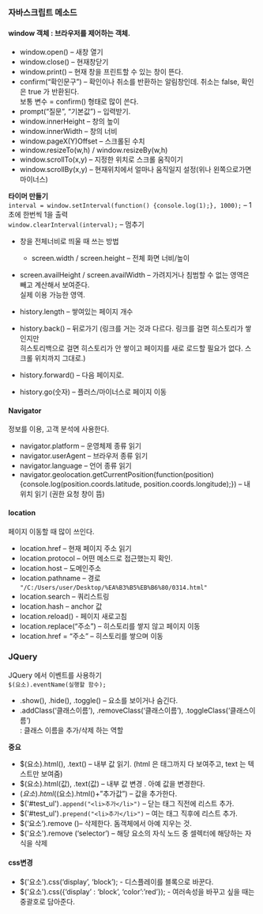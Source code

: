### 자바스크립트 메소드

#### window 객체 : 브라우저를 제어하는 객체.
- window.open() – 새창 열기  
- window.close() – 현재창닫기  
- window.print() – 현재 창을 프린트할 수 있는 창이 뜬다.  
- confirm(“확인문구”) – 확인이나 취소를 반환하는 알림창인데. 취소는 false, 확인은 true 가 반환된다.  
    보통 변수 = confirm() 형태로 많이 쓴다.  
- prompt(“질문”, “기본값”) – 입력받기.
- window.innerHeight – 창의 높이  
- window.innerWidth – 창의 너비  
- window.pageX(Y)Offset – 스크롤된 수치  
- window.resizeTo(w,h) / window.resizeBy(w,h)   
- window.scrollTo(x,y) – 지정한 위치로 스크롤 움직이기  
- window.scrollBy(x,y) – 현재위치에서 얼마나 움직일지 설정(위나 왼쪽으로가면 마이너스)  

**타이머 만들기**  
`interval = window.setInterval(function() {console.log(1);}, 1000);` – 1초에 한번씩 1을 출력  
`window.clearInterval(interval);` – 멈추기  

- 창을 전체너비로 띄울 때 쓰는 방법  
    - screen.width / screen.height – 전체 화면 너비/높이  
- screen.availHeight / screen.availWidth  – 가려지거나 침범할 수 없는 영역은 빼고 계산해서 보여준다.  
    실제 이용 가능한 영역.

- history.length – 쌓여있는 페이지 개수  
- history.back() – 뒤로가기 (링크를 거는 것과 다르다. 링크를 걸면 히스토리가 쌓인지만  
히스토리백으로 걸면 히스토리가 안 쌓이고 페이지를 새로 로드할 필요가 없다. 스크롤 위치까지 그대로.)  
- history.forward() – 다음 페이지로.  
- history.go(숫자) – 플러스/마이너스로 페이지 이동  

#### Navigator  
정보를 이용, 고객 분석에 사용한다.  
- navigator.platform – 운영체제 종류 읽기  
- navigator.userAgent – 브라우저 종류 읽기  
- navigator.language – 언어 종류 읽기  
- navigator.geolocation.getCurrentPosition(function(position){console.log(position.coords.latitude,   position.coords.longitude);}) – 내 위치 읽기 (권한 요청 창이 뜸)  

#### location  
페이지 이동할 때 많이 쓰인다.  
- location.href – 현재 페이지 주소 읽기  
- location.protocol – 어떤 메소드로 접근했는지 확인.  
- location.host – 도메인주소  
- location.pathname – 경로  
`"/C:/Users/user/Desktop/%EA%B3%B5%EB%B6%80/0314.html"`
- location.search – 쿼리스트링  
- location.hash – anchor 값  
- location.reload()  - 페이지 새로고침  
- location.replace(“주소”) – 히스토리를 쌓지 않고 페이지 이동  
- location.href = “주소” – 히스토리를 쌓으며 이동  


### JQuery  
JQuery 에서 이벤트를 사용하기  
`$(요소).eventName(실행할 함수);`
- .show(), .hide(), .toggle() – 요소를 보이거나 숨긴다.  
- .addClass(‘클래스이름’), .removeClass(‘클래스이름’), .toggleClass(‘클래스이름’)  
: 클래스 이름을 추가/삭제 하는 역할  

**중요**
- $(요소).html(), .text() – 내부 값 읽기. (html 은 태그까지 다 보여주고, text 는 텍스트만 보여줌)  
- $(요소).html(값), .text(값) – 내부 값 변경 . 아예 값을 변경한다.  
- $(요소).html($(요소).html()+”추가값”) – 값을 추가한다.  
- $('#test_ul')`.append("<li>추가</li>")` – 닫는 태그 직전에 리스트 추가.  
- $('#test_ul')`.prepend("<li>추가</li>")` – 여는 태그 직후에 리스트 추가.  
- $(‘요소’).remove ()– 삭제한다. 돔객체에서 아예 지우는 것.  
- $('요소').remove (‘selector’) – 해당 요소의 자식 노드 중 셀렉터에 해당하는 자식을 삭제  

#### css변경
- $('요소').css(‘display’, ‘block’); - 디스플레이를 블록으로 바꾼다.  
- $('요소').css({‘display’ : ‘block’, ‘color’:’red’}); - 여러속성을 바꾸고 싶을 때는 중괄호로 담아준다.  


